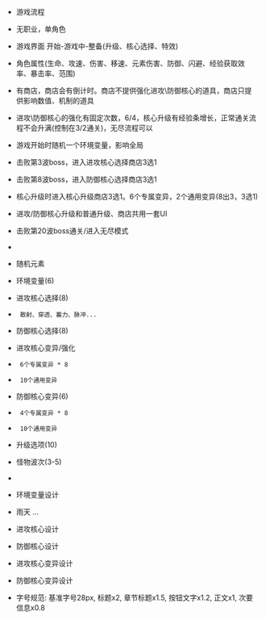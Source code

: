 * 游戏流程
* 无职业，单角色
* 游戏界面  开始-游戏中-整备(升级、核心选择、特效)
* 角色属性(生命、攻速、伤害、移速、元素伤害、防御、闪避、经验获取效率、暴击率、范围)
* 有商店，商店会有倒计时。商店不提供强化进攻\防御核心的道具，商店只提供影响数值、机制的道具
* 进攻\防御核心的强化有固定次数，6/4，核心升级有经验条增长，正常通关流程不会升满(控制在3/2通关)，无尽流程可以
* 游戏开始时随机一个环境变量，影响全局
* 击败第3波boss，进入进攻核心选择商店3选1
* 击败第8波boss，进入防御核心选择商店3选1
* 核心升级时进入核心升级商店3选1。6个专属变异，2个通用变异(8出3，3选1)
* 进攻/防御核心升级和普通升级、商店共用一套UI
* 击败第20波boss通关/进入无尽模式
* 
* 随机元素
*  环境变量(6)
*  进攻核心选择(8)
*      散射、穿透、蓄力、脉冲...
*  防御核心选择(8)
*  进攻核心变异/强化
*      6个专属变异 * 8
*      10个通用变异
*  防御核心变异(6)
*      4个专属变异 * 8
*      10个通用变异
*  升级选项(10)
*  怪物波次(3-5)
* 
* 环境变量设计
*  雨天 ...
* 进攻核心设计
* 防御核心设计
* 进攻核心变异设计
* 防御核心变异设计


* 字号规范: 基准字号28px, 标题x2, 章节标题x1.5, 按钮文字x1.2, 正文x1, 次要信息x0.8
